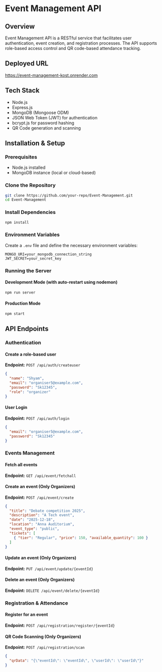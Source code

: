 # Event Management API

## Overview
Event Management API is a RESTful service that facilitates user authentication, event creation, and registration processes. The API supports role-based access control and QR code-based attendance tracking.

## Deployed URL
https://event-management-kost.onrender.com

## Tech Stack
- Node.js
- Express.js
- MongoDB (Mongoose ODM)
- JSON Web Token (JWT) for authentication
- bcrypt.js for password hashing
- QR Code generation and scanning

## Installation & Setup

### Prerequisites
- Node.js installed
- MongoDB instance (local or cloud-based)

### Clone the Repository
```sh
git clone https://github.com/your-repo/Event-Management.git
cd Event-Management
```

### Install Dependencies
```sh
npm install
```

### Environment Variables
Create a `.env` file and define the necessary environment variables:
```
MONGO_URI=your_mongodb_connection_string
JWT_SECRET=your_secret_key
```

### Running the Server
#### Development Mode (with auto-restart using nodemon)
```sh
npm run server
```
#### Production Mode
```sh
npm start
```

## API Endpoints

### Authentication
#### Create a role-based user
**Endpoint:** `POST /api/auth/createuser`
```json
{
  "name": "Shyam",
  "email": "organiser5@example.com",
  "password": "Sk12345",
  "role": "organizer"
}
```

#### User Login
**Endpoint:** `POST /api/auth/login`
```json
{
  "email": "organiser5@example.com",
  "password": "Sk12345"
}
```

### Events Management
#### Fetch all events
**Endpoint:** `GET /api/event/fetchall`

#### Create an event (Only Organizers)
**Endpoint:** `POST /api/event/create`
```json
{
  "title": "Debate competition 2025",
  "description": "A Tech event",
  "date": "2025-12-18",
  "location": "Anna Auditorium",
  "event_type": "public",
  "tickets": [
    { "tier": "Regular", "price": 150, "available_quantity": 100 }
  ]
}
```

#### Update an event (Only Organizers)
**Endpoint:** `PUT /api/event/update/{eventId}`

#### Delete an event (Only Organizers)
**Endpoint:** `DELETE /api/event/delete/{eventId}`

### Registration & Attendance
#### Register for an event
**Endpoint:** `POST /api/registration/register/{eventId}`

#### QR Code Scanning (Only Organizers)
**Endpoint:** `POST /api/registration/scan`
```json
{
  "qrData": "{\"eventId\": \"eventId\", \"userId\": \"userId\"}"
}
```



